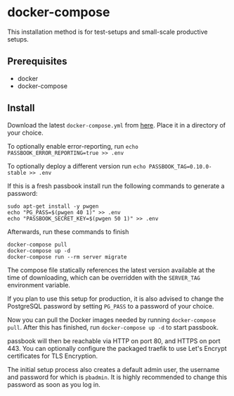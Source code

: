 # docker-compose

This installation method is for test-setups and small-scale productive setups.

## Prerequisites

-   docker
-   docker-compose

## Install

Download the latest `docker-compose.yml` from [here](https://raw.githubusercontent.com/BeryJu/passbook/master/docker-compose.yml). Place it in a directory of your choice.

To optionally enable error-reporting, run `echo PASSBOOK_ERROR_REPORTING=true >> .env`

To optionally deploy a different version run `echo PASSBOOK_TAG=0.10.0-stable >> .env`

If this is a fresh passbook install run the following commands to generate a password:

```
sudo apt-get install -y pwgen
echo "PG_PASS=$(pwgen 40 1)" >> .env
echo "PASSBOOK_SECRET_KEY=$(pwgen 50 1)" >> .env
```

Afterwards, run these commands to finish

```
docker-compose pull
docker-compose up -d
docker-compose run --rm server migrate
```

The compose file statically references the latest version available at the time of downloading, which can be overridden with the `SERVER_TAG` environment variable.

If you plan to use this setup for production, it is also advised to change the PostgreSQL password by setting `PG_PASS` to a password of your choice.

Now you can pull the Docker images needed by running `docker-compose pull`. After this has finished, run `docker-compose up -d` to start passbook.

passbook will then be reachable via HTTP on port 80, and HTTPS on port 443. You can optionally configure the packaged traefik to use Let's Encrypt certificates for TLS Encryption.

The initial setup process also creates a default admin user, the username and password for which is `pbadmin`. It is highly recommended to change this password as soon as you log in.
